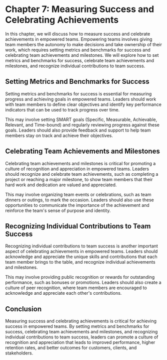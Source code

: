 Chapter 7: Measuring Success and Celebrating Achievements
=========================================================

In this chapter, we will discuss how to measure success and celebrate achievements in empowered teams. Empowering teams involves giving team members the autonomy to make decisions and take ownership of their work, which requires setting metrics and benchmarks for success and celebrating team achievements and milestones. We will explore how to set metrics and benchmarks for success, celebrate team achievements and milestones, and recognize individual contributions to team success.

Setting Metrics and Benchmarks for Success
------------------------------------------

Setting metrics and benchmarks for success is essential for measuring progress and achieving goals in empowered teams. Leaders should work with team members to define clear objectives and identify key performance indicators that can be used to track progress over time.

This may involve setting SMART goals (Specific, Measurable, Achievable, Relevant, and Time-bound) and regularly reviewing progress against these goals. Leaders should also provide feedback and support to help team members stay on track and achieve their objectives.

Celebrating Team Achievements and Milestones
--------------------------------------------

Celebrating team achievements and milestones is critical for promoting a culture of recognition and appreciation in empowered teams. Leaders should recognize and celebrate team achievements, such as completing a project or reaching a major milestone, to show team members that their hard work and dedication are valued and appreciated.

This may involve organizing team events or celebrations, such as team dinners or outings, to mark the occasion. Leaders should also use these opportunities to communicate the importance of the achievement and reinforce the team's sense of purpose and identity.

Recognizing Individual Contributions to Team Success
----------------------------------------------------

Recognizing individual contributions to team success is another important aspect of celebrating achievements in empowered teams. Leaders should acknowledge and appreciate the unique skills and contributions that each team member brings to the table, and recognize individual achievements and milestones.

This may involve providing public recognition or rewards for outstanding performance, such as bonuses or promotions. Leaders should also create a culture of peer recognition, where team members are encouraged to acknowledge and appreciate each other's contributions.

Conclusion
----------

Measuring success and celebrating achievements is critical for achieving success in empowered teams. By setting metrics and benchmarks for success, celebrating team achievements and milestones, and recognizing individual contributions to team success, leaders can promote a culture of recognition and appreciation that leads to improved performance, higher retention rates, and better outcomes for customers, clients, and stakeholders.
